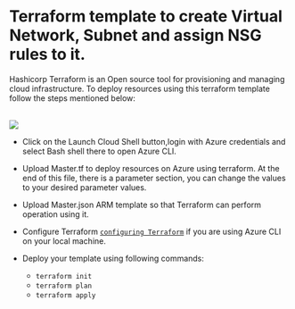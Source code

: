 # Terraform template to create Virtual Network, Subnet and assign NSG rules to it.

Hashicorp Terraform is an Open source tool for provisioning and managing cloud infrastructure. 
To deploy resources using this terraform template follow the steps mentioned below:
<br /><br />

<a href="https://shell.azure.com" target="_blank">
 <img name="launch-cloud-shell" src="https://docs.microsoft.com/azure/includes/media/cloud-shell-try-it/launchcloudshell.png" data-linktype="external">
</a>

</br>

- Click on the Launch Cloud Shell button,login with Azure credentials and select Bash shell there to open Azure CLI.
- Upload Master.tf to deploy resources on Azure using terraform. At the end of this file, there is a parameter section, you can change the values to your desired parameter values. 
- Upload Master.json ARM template so that Terraform can perform operation using it. 
- Configure Terraform [`configuring Terraform`](https://docs.microsoft.com/en-us/azure/virtual-machines/linux/terraform-install-configure) if you are using Azure CLI on your local machine.
- Deploy your template using following commands:

    - ```terraform init ```
    - ```terraform plan ``` 
    - ```terraform apply```
